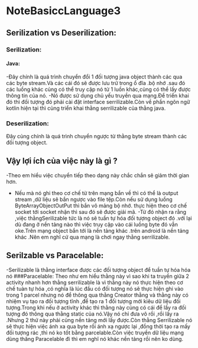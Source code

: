 # NoteBasiccLanguage3
## Serilization vs Deserilization:
### Serilization:
#### Java:
-Đây chính là quá trình chuyển đổi 1 đối tượng java object thành các qua các byte stream.Và các cái đó sẽ được lưu trử trong ổ đĩa .bộ nhớ .sau đó các luồng khác củng có thể truy cập nó từ 1 luồn khác,củng có thể lấy được thông tin của nó.
-Nó được sử dụng chủ yếu truyền qua mạng.Để triển khai đó thì đối tượng đó phải cài đặt interface serrilizable.Còn về phần ngôn ngữ kotlin hiện tại thì củng triển khai thằng serrilizable của thằng java.
### Deserilization:
Đây củng chính là quá trình chuyển ngược từ thằng byte stream thành các đối tượng object.
## Vậy lợi ích của việc này là gì ?
-Theo em hiểu việc chuyển tiếp theo dạng này chắc chắn sẽ giảm thời gian hơn.
- Nếu mà nó ghi theo cơ chế từ trên mạng bắn về thì có thể là output stream ,dữ liệu sẽ bắn ngược vào file tệp.Còn nếu sử dụng luồng ByteArrayObjectOutPut thì bắn vô mảng bộ nhớ.
thực hiện theo cơ chế socket tới socket nhận thì sau đó sẽ được giải mã.
-Từ đó nhận ra rằng ,việc thằngSerilizable tức là nó sẽ tuần tự hóa đối tượng object đó .với lại dù đang ở nền tảng nào thì việc truy cập vào cái luồng byte đó vẫn oke.Trên mạng object bắn tới là nền tảng khác .trên android là nền tảng khác .Nên em nghĩ cứ qua mạng là chơi ngay thằng serrilizable.
## Serilzable vs Paracelable:
-Serilizable là thằng interface được các đối tượng object để tuần tự hóa hóa nó
###Paracelable:
Theo như em hiểu thằng này vì sao khi ta truyền giữa 2 activity nhanh hơn thằng serrilizable là vì thằng này nó thực hiện theo cơ chế tuàn tự hóa ,có nghĩa là lúc đầu có đối tượng nó sẽ thực hiện ghi vào trong 1 parcel nhưng nó để thông qua thằng  Creator thằng và thằng này có nhiệm vụ tạo ra đối tượng tĩnh ,để tạo ra 1 đối tượng mới kiêu dữ liệu đối tượng.Trong khi nếu ở activity khác thì thằng này củng có cái để lấy ra đối tượng đó thông qua thằng static của nó.Vậy nó chỉ đưa vô rồi ,rồi lấy ra .Nhưng 2 thứ này phải củng nền tảng mới lấy được.Còn thằng Serrilizable nó sẽ thực hiện việc ánh xa qua byte rồi ánh xạ ngược lại ,đồng thời tạo ra mấy đối tượng rác ,thì nó ko tốt bằng parcelable.Còn việc truyền dữ liệu mạng  dùng thăng Paracelable đi thì em nghĩ nó khác nền tảng rồi nên ko dùng.
